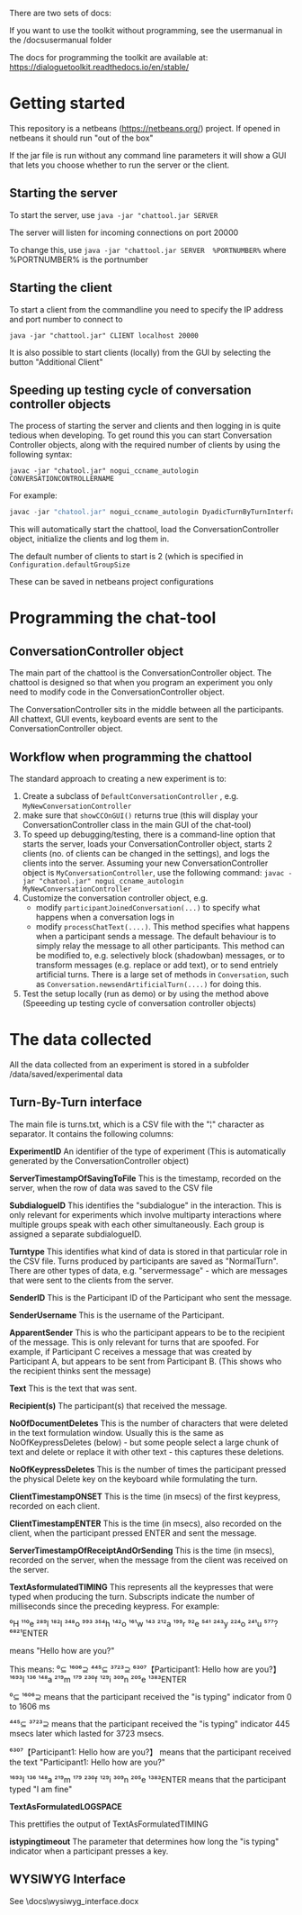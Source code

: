 There are two sets of docs:

If you want to use the toolkit without programming, see the usermanual in the /docsusermanual folder

The docs for programming the toolkit are available at: https://dialoguetoolkit.readthedocs.io/en/stable/



# Getting started

This repository is a netbeans (https://netbeans.org/) project. If opened in netbeans it should run "out of the box"

If the jar file is run without any command line parameters it will show a GUI that lets you choose whether to run the server or the client.


## Starting the server

To start the server, use ```java -jar "chattool.jar SERVER``` 

The server will listen for incoming connections on port 20000

To change this, use ```java -jar "chattool.jar SERVER  %PORTNUMBER%```  where %PORTNUMBER% is the portnumber


## Starting the client

To start a client from the commandline you need to specify the IP address and port number to connect to

```java -jar "chattool.jar" CLIENT localhost 20000```

It is also possible to start clients (locally) from the GUI by selecting the button "Additional Client" 



## Speeding up testing cycle of conversation controller objects

The process of starting the server and clients and then logging in is quite tedious when developing. To get round this you can start Conversation Controller objects, along with the required number of clients by using the following syntax:

```
javac -jar "chatool.jar" nogui_ccname_autologin CONVERSATIONCONTROLLERNAME
```

For example:

```java
javac -jar "chatool.jar" nogui_ccname_autologin DyadicTurnByTurnInterface
```

This will automatically start the chattool, load the ConversationController object, initialize the clients and log them in.

The default number of clients to start is 2 (which is specified in ```Configuration.defaultGroupSize```

These can be saved in netbeans project configurations


# Programming the chat-tool

## ConversationController object

The main part of the chattool is the ConversationController object. The chattool is designed so that when you program an experiment you only need to modify code in the ConversationController object. 

The ConversationController sits in the middle between all the participants. All chattext, GUI events, keyboard events are sent to the ConversationController object.



## Workflow when programming the chattool

The standard approach to creating a new experiment is to:

1. Create a subclass of ```DefaultConversationController``` , e.g. ```MyNewConversationController```
2. make sure that ```showCCOnGUI()``` returns true (this will display your ConversationController class in the main GUI of the chat-tool)
3. To speed up debugging/testing, there is a command-line option that starts the server, loads your ConversationController object, starts 2 clients (no. of clients can be changed in the settings), and logs the clients into the server. Assuming your new ConversationController object is ```MyConversationController```, use the following command: ```javac -jar "chatool.jar" nogui_ccname_autologin MyNewConversationController```
4. Customize the conversation controller object, e.g. 
   * modify ```participantJoinedConversation(...)``` to specify what happens when a conversation logs in
   * modify ```processChatText(....)```. This method specifies what happens when a participant sends a message. The default behaviour is to simply relay the message to all other participants. This method can be modified to, e.g. selectively block (shadowban) messages, or to transform messages (e.g. replace or add text), or to send entriely artificial turns. There is a large set of methods in ```Conversation```, such as ```Conversation.newsendArtificialTurn(....)``` for doing this.
5. Test the setup locally (run as demo) or by using the method above (Speeeding up testing cycle of conversation controller objects)

### 




# The data collected 

All the data collected from an experiment is stored in a subfolder /data/saved/experimental data


## Turn-By-Turn interface
The main file is turns.txt, which is a CSV file with the "¦" character as separator. It contains the following columns:

**ExperimentID**
An identifier of the type of experiment (This is automatically generated by the ConversationController object)


**ServerTimestampOfSavingToFile**
This is the timestamp, recorded on the server,  when the row of data was saved to the CSV file


**SubdialogueID**
This identifies the "subdialogue" in the interaction. This is only relevant for experiments which involve multiparty interactions where multiple groups speak with each other simultaneously. Each group is assigned a separate subdialogueID.


**Turntype**
This identifies what kind of data is stored in that particular role in the CSV file. Turns produced by participants are saved as "NormalTurn". There are other types of data, e.g. "servermessage" - which are messages that were sent to the clients from the server.


**SenderID**
This is the Participant ID of the Participant who sent the message.


**SenderUsername**
This is the username of the Participant.


**ApparentSender**
This is who the participant appears to be to the recipient of the message. This is only relevant for turns that are spoofed. For example, if Participant C receives a message that was created by Participant A, but appears to be sent from Participant B.
(This shows who the recipient thinks sent the message)


**Text**
This is the text that was sent.


**Recipient(s)**
The participant(s) that received the message.


**NoOfDocumentDeletes**
This is the number of characters that were deleted in the text formulation window. Usually this is the same as NoOfKeypressDeletes (below) - but some people select a large chunk of text and delete or replace it with other text - this captures these deletions. 


**NoOfKeypressDeletes**
This is the number of times the participant pressed the physical Delete key on the keyboard while formulating the turn.


**ClientTimestampONSET**
This is the time (in msecs) of the first keypress, recorded on each client. 


**ClientTimestampENTER**
This is the time (in msecs), also recorded on the client, when the participant pressed ENTER and sent the message. 


**ServerTimestampOfReceiptAndOrSending**
This is the time (in msecs), recorded on the server, when the message from the client was received on the server.


**TextAsformulatedTIMING**
This represents all the keypresses that were typed when producing the turn. Subscripts indicate the number of milliseconds since the preceding keypress. For example: 


 ⁰H ¹¹⁰e ²⁸⁹l ¹⁸²l ³⁴⁸o ⁹⁹³  ³⁵⁴h ¹⁴²o ¹⁶¹w ¹⁴³  ²¹²a ¹⁹⁹r ⁹²e ⁵⁴¹  ²⁴³y ²²⁴o ²⁴¹u ⁵⁷⁷? ⁶⁸²¹ENTER

means "Hello how are you?" 


This means:
⁰⊆ ¹⁶⁰⁶⊇ ⁴⁴⁵⊆ ³⁷²³⊇ ⁶³⁰⁷【Participant1: Hello how are you?】 ¹⁶⁹³I ¹³⁶  ¹⁴⁸a ²¹⁹m ¹⁷⁹  ²³⁰f ¹²⁹i ³⁰⁹n ²⁰⁵e ¹³⁸³ENTER

⁰⊆ ¹⁶⁰⁶⊇   means that the participant received the "is typing" indicator from 0 to 1606 ms

⁴⁴⁵⊆ ³⁷²³⊇  means that the participant received the "is typing" indicator 445 msecs later which lasted for 3723 msecs. 

⁶³⁰⁷【Participant1: Hello how are you?】 means that the participant received the text "Participant1: Hello how are you?"

¹⁶⁹³I ¹³⁶  ¹⁴⁸a ²¹⁹m ¹⁷⁹  ²³⁰f ¹²⁹i ³⁰⁹n ²⁰⁵e ¹³⁸³ENTER  means that the participant typed "I am fine"




**TextAsFormulatedLOGSPACE**

This prettifies the output of TextAsFormulatedTIMING


**istypingtimeout**
The parameter that determines how long the "is typing" indicator when a participant presses a key.



## WYSIWYG Interface

See \docs\wysiwyg_interface.docx 

